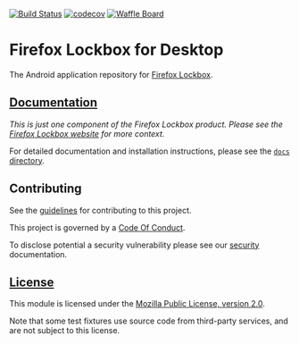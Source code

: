 [![Build Status][travisci-image]][travisci-link]
[![codecov][codecov-image]][codecov-link]
[![Waffle Board][waffle-image]][waffle-link]

# Firefox Lockbox for Desktop

The Android application repository for [Firefox Lockbox][org-website].

## [Documentation][docs-link]

*This is just one component of the Firefox Lockbox product. Please see the
[Firefox Lockbox website][org-website] for more context.*

For detailed documentation and installation instructions, please see the
[`docs` directory][docs-link].

## Contributing ##

See the [guidelines][contributing-link] for contributing to this project.

This project is governed by a [Code Of Conduct][coc-link].

To disclose potential a security vulnerability please see our
[security][security-link] documentation.

## [License][license-link]

This module is licensed under the [Mozilla Public License,
version 2.0][license-link].

Note that some test fixtures use source code from third-party services, and are not subject to this license.

[travisci-image]: https://travis-ci.org/linuxwolf/lockbox-addon.svg?branch=master
[travisci-link]: https://travis-ci.org/linuxwolf/lockbox-addon
[codecov-image]: https://codecov.io/gh/linuxwolf/lockbox-addon/branch/master/graph/badge.svg
[codecov-link]: https://codecov.io/gh/linuxwolf/lockbox-addon
[waffle-image]: https://badge.waffle.io/mozilla-lockbox/lockbox-extension.svg?columns=In%20Progress
[waffle-link]: https://waffle.io/mozilla-lockbox/lockbox-extension
[docs-link]: docs/
[org-website]: https://lockbox.firefox.com/
[contributing-link]: docs/contributing.md
[coc-link]: docs/code_of_conduct.md
[security-link]: docs/SECURITY.md
[license-link]: /LICENSE

